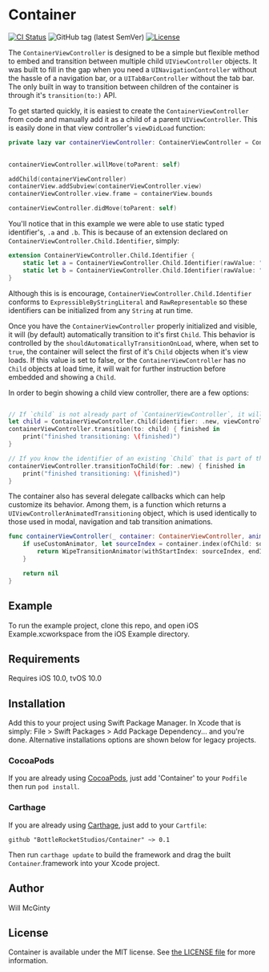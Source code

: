 # Container

[![CI Status](http://img.shields.io/travis/bottlerocketstudios/Container.svg?style=flat)](https://travis-ci.org/bottlerocketstudios/Container)
![GitHub tag (latest SemVer)](https://img.shields.io/github/v/tag/bottlerocketstudios/Container)
[![License](https://img.shields.io/github/license/bottlerocketstudios/Container)](LICENSE)

The `ContainerViewController` is designed to be a simple but flexible method to embed and transition between multiple child `UIViewController` objects. It was built to fill in the gap when you need a `UINavigationController` without the hassle of a navigation bar, or a `UITabBarController` without the tab bar. The only built in way to transition between children of the container is through it's `transition(to:)` API.

To get started quickly, it is easiest to create the `ContainerViewController` from code and manually add it as a child of a parent `UIViewController`. This is easily done in that view controller's `viewDidLoad` function:

``` swift
private lazy var containerViewController: ContainerViewController = ContainerViewController(children: [.init(identifier: .a, viewController: controllerA), 
                                                                                                       .init(identifier: .b, viewController: controllerB)], delegate: self)

containerViewController.willMove(toParent: self)

addChild(containerViewController)
containerView.addSubview(containerViewController.view)
containerViewController.view.frame = containerView.bounds

containerViewController.didMove(toParent: self)
```

You'll notice that in this example we were able to use static typed identifier's, `.a` and `.b`. This is because of an extension declared on `ContainerViewController.Child.Identifier`, simply:

``` swift
extension ContainerViewController.Child.Identifier {
    static let a = ContainerViewController.Child.Identifier(rawValue: "A")
    static let b = ContainerViewController.Child.Identifier(rawValue: "B")
}
```

Although this is is encourage, `ContainerViewController.Child.Identifier` conforms to `ExpressibleByStringLiteral` and `RawRepresentable` so these identifiers can be initialized from any `String` at run time.

Once you have the `ContainerViewController` properly initialized and visible, it will (by default) automatically transition to it's first `Child`. This behavior is controlled by the `shouldAutomaticallyTransitionOnLoad`, where, when set to `true`, the container will select the first of it's `Child` objects when it's view loads. If this value is set to false, or the `ContainerViewController` has no `Child` objects at load time, it will wait for further instruction before embedded and showing a `Child`.

In order to begin showing a child view controller, there are a few options:

``` swift

// If `child` is not already part of `ContainerViewController`, it will be added before it is displayed
let child = ContainerViewController.Child(identifier: .new, viewController: someViewController)
containerViewController.transition(to: child) { finished in
    print("finished transitioning: \(finished)")
}

// If you know the identifier of an existing `Child` that is part of the container, you can alternatively request it:
containerViewController.transitionToChild(for: .new) { finished in
    print("finished transitioning: \(finished)")
}
```

The container also has several delegate callbacks which can help customize its behavior. Among them, is a function which returns a `UIViewControllerAnimatedTransitioning` object, which is used identically to those used in modal, navigation and tab transition animations.

``` swift
func containerViewController(_ container: ContainerViewController, animationControllerForTransitionFrom source: Child, to destination: Child) -> UIViewControllerAnimatedTransitioning? {
    if useCustomAnimator, let sourceIndex = container.index(ofChild: source.viewController), let destinationIndex = container.index(ofChild: destination.viewController) {
        return WipeTransitionAnimator(withStartIndex: sourceIndex, endIndex: destinationIndex)
    }

    return nil
}
``` 

## Example

To run the example project, clone this repo, and open iOS Example.xcworkspace from the iOS Example directory.


## Requirements

Requires iOS 10.0, tvOS 10.0


## Installation

Add this to your project using Swift Package Manager. In Xcode that is simply: File > Swift Packages > Add Package Dependency... and you're done. Alternative installations options are shown below for legacy projects.

### CocoaPods

If you are already using [CocoaPods](http://cocoapods.org), just add 'Container' to your `Podfile` then run `pod install`.

### Carthage

If you are already using [Carthage](https://github.com/Carthage/Carthage), just add to your `Cartfile`:

```ogdl
github "BottleRocketStudios/Container" ~> 0.1
```

Then run `carthage update` to build the framework and drag the built `Container`.framework into your Xcode project.


## Author

Will McGinty


## License

Container is available under the MIT license. See [the LICENSE file](LICENSE) for more information.
